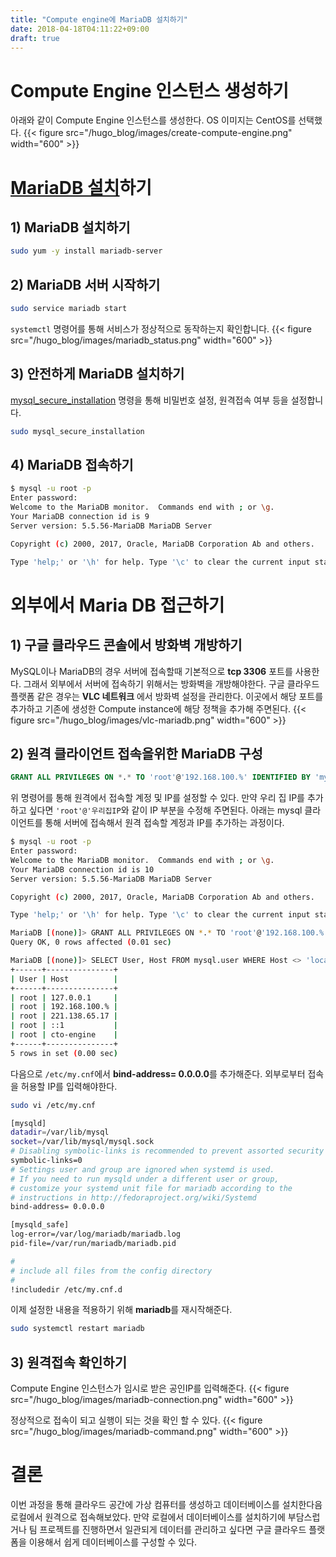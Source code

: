 ```yaml
---
title: "Compute engine에 MariaDB 설치하기"
date: 2018-04-18T04:11:22+09:00
draft: true
---
```


# Compute Engine 인스턴스 생성하기

아래와 같이 Compute Engine 인스턴스를 생성한다. OS 이미지는 CentOS를 선택했다.
{{< figure src="/hugo_blog/images/create-compute-engine.png" width="600" >}}

# [MariaDB 설치][1]하기

## 1) MariaDB 설치하기

```bash
sudo yum -y install mariadb-server
```

## 2) MariaDB 서버 시작하기

```bash
sudo service mariadb start
```

`systemctl` 명령어를 통해 서비스가 정상적으로 동작하는지 확인합니다.
{{< figure src="/hugo_blog/images/mariadb_status.png" width="600" >}}

## 3) 안전하게 MariaDB 설치하기

[mysql_secure_installation][2] 명령을 통해 비밀번호 설정, 원격접속 여부 등을 설정합니다.

```bash
sudo mysql_secure_installation
```

## 4) MariaDB 접속하기

```bash
$ mysql -u root -p
Enter password:
Welcome to the MariaDB monitor.  Commands end with ; or \g.
Your MariaDB connection id is 9
Server version: 5.5.56-MariaDB MariaDB Server

Copyright (c) 2000, 2017, Oracle, MariaDB Corporation Ab and others.

Type 'help;' or '\h' for help. Type '\c' to clear the current input statement.
```

# 외부에서 Maria DB 접근하기

## 1) 구글 클라우드 콘솔에서 방화벽 개방하기

MySQL이나 MariaDB의 경우 서버에 접속할때 기본적으로 **tcp 3306** 포트를 사용한다. 그래서 외부에서 서버에 접속하기 위해서는 방화벽을 개방해야한다.
구글 클라우드 플랫폼 같은 경우는 **VLC 네트워크** 에서 방화벽 설정을 관리한다. 이곳에서 해당 포트를 추가하고 기존에 생성한 Compute instance에 해당 정책을 추가해 주면된다.
{{< figure src="/hugo_blog/images/vlc-mariadb.png" width="600" >}}

## 2) 원격 클라이언트 접속을위한 MariaDB 구성

```sql
GRANT ALL PRIVILEGES ON *.* TO 'root'@'192.168.100.%' IDENTIFIED BY 'my-new-password' WITH GRANT OPTION;
```

위 명령어를 통해 원격에서 접속할 계정 및 IP를 설정할 수 있다.
만약 우리 집 IP를 추가하고 싶다면 `'root'@'우리집IP`와 같이 IP 부분을 수정해 주면된다. 아래는 mysql 클라이언트를 통해 서버에 접속해서 원격 접속할 계정과 IP를 추가하는 과정이다.

```bash
$ mysql -u root -p
Enter password:
Welcome to the MariaDB monitor.  Commands end with ; or \g.
Your MariaDB connection id is 10
Server version: 5.5.56-MariaDB MariaDB Server

Copyright (c) 2000, 2017, Oracle, MariaDB Corporation Ab and others.

Type 'help;' or '\h' for help. Type '\c' to clear the current input statement.

MariaDB [(none)]> GRANT ALL PRIVILEGES ON *.* TO 'root'@'192.168.100.%' IDENTIFIED BY 'my-new-password' WITH GRANT OPTION;
Query OK, 0 rows affected (0.01 sec)

MariaDB [(none)]> SELECT User, Host FROM mysql.user WHERE Host <> 'localhost';
+------+---------------+
| User | Host          |
+------+---------------+
| root | 127.0.0.1     |
| root | 192.168.100.% |
| root | 221.138.65.17 |
| root | ::1           |
| root | cto-engine    |
+------+---------------+
5 rows in set (0.00 sec)
```

다음으로 `/etc/my.cnf`에서 **bind-address= 0.0.0.0**를 추가해준다. 외부로부터 접속을 허용할 IP를 입력해야한다.

```bash
sudo vi /etc/my.cnf
```

```bash
[mysqld]
datadir=/var/lib/mysql
socket=/var/lib/mysql/mysql.sock
# Disabling symbolic-links is recommended to prevent assorted security risks
symbolic-links=0
# Settings user and group are ignored when systemd is used.
# If you need to run mysqld under a different user or group,
# customize your systemd unit file for mariadb according to the
# instructions in http://fedoraproject.org/wiki/Systemd
bind-address= 0.0.0.0

[mysqld_safe]
log-error=/var/log/mariadb/mariadb.log
pid-file=/var/run/mariadb/mariadb.pid

#
# include all files from the config directory
#
!includedir /etc/my.cnf.d
```

이제 설정한 내용을 적용하기 위해 **mariadb**를 재시작해준다.

```bash
sudo systemctl restart mariadb
```

## 3) 원격접속 확인하기

Compute Engine 인스턴스가 임시로 받은 공인IP를 입력해준다.
{{< figure src="/hugo_blog/images/mariadb-connection.png" width="600" >}}

정상적으로 접속이 되고 실행이 되는 것을 확인 할 수 있다.
{{< figure src="/hugo_blog/images/mariadb-command.png" width="600" >}}

# 결론

이번 과정을 통해 클라우드 공간에 가상 컴퓨터를 생성하고 데이터베이스를 설치한다음 로컬에서 원격으로 접속해보았다.
만약 로컬에서 데이터베이스를 설치하기에 부담스럽거나 팀 프로젝트를 진행하면서 일관되게 데이터를 관리하고 싶다면 구글 클라우드 플랫폼을 이용해서 쉽게 데이터베이스를 구성할 수 있다.

[1]: https://cloud.google.com/solutions/setup-mysql
[2]: https://dev.mysql.com/doc/refman/8.0/en/mysql-secure-installation.html
[3]: https://mariadb.com/kb/en/library/configuring-mariadb-for-remote-client-access/